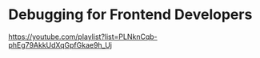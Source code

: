 # Debugging for Frontend Developers

https://youtube.com/playlist?list=PLNknCqb-phEg79AkkUdXqGpfGkae9h_Uj
